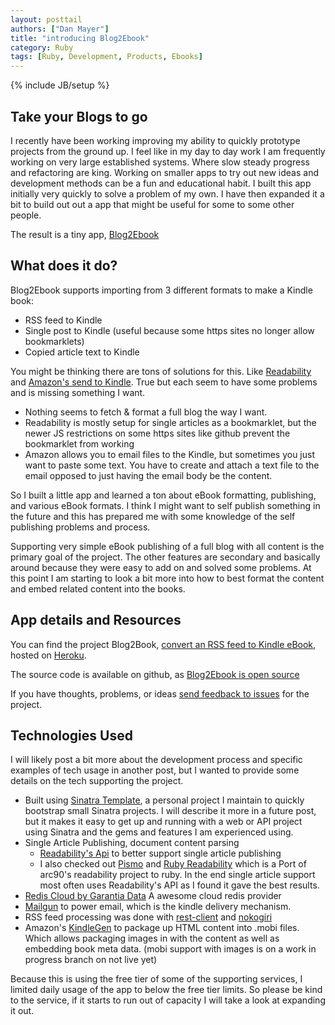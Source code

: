 ```yaml
---
layout: posttail
authors: ["Dan Mayer"]
title: "introducing Blog2Ebook"
category: Ruby
tags: [Ruby, Development, Products, Ebooks]
---
```

{% include JB/setup %}

## Take your Blogs to go

I recently have been working improving my ability to quickly prototype projects from the ground up. I feel like in my day to day work I am frequently working on very large established systems. Where slow steady progress and refactoring are king. Working on smaller apps to try out new ideas and development methods can be a fun and educational habit. I built this app initially very quickly to solve a problem of my own. I have then expanded it a bit to build out out a app that might be useful for some to some other people.

The result is a tiny app, [Blog2Ebook](http://blog2ebook.herokuapp.com/)

## What does it do?

Blog2Ebook supports importing from 3 different formats to make a Kindle book:

* RSS feed to Kindle
* Single post to Kindle (useful because some https sites no longer allow bookmarklets)
* Copied article text to Kindle

You might be thinking there are tons of solutions for this. Like [Readability](http://www.readability.com/) and [Amazon's send to Kindle](http://www.amazon.com/gp/sendtokindle). True but each seem to have some problems and is missing something I want. 

* Nothing seems to fetch & format a full blog the way I want.
* Readability is mostly setup for single articles as a bookmarklet, but the newer JS restrictions on some https sites like github prevent the bookmarklet from working
* Amazon allows you to email files to the Kindle, but sometimes you just want to paste some text. You have to create and attach a text file to the email opposed to just having the email body be the content.

So I built a little app and learned a ton about eBook formatting, publishing, and various eBook formats. I think I might want to self publish something in the future and this has prepared me with some knowledge of the self publishing problems and process.

Supporting very simple eBook publishing of a full blog with all content is the primary goal of the project. The other features are secondary and basically around because they were easy to add on and solved some problems. At this point I am starting to look a bit more into how to best format the content and embed related content into the books.

## App details and Resources

You can find the project Blog2Book, [convert an RSS feed to Kindle eBook](http://blog2ebook.herokuapp.com/), hosted on [Heroku](http://heroku.com).

The source code is available on github, as [Blog2Ebook is open source](https://github.com/danmayer/blog2ebook)

If you have thoughts, problems, or ideas [send feedback to issues](https://github.com/danmayer/blog2ebook/issues) for the project.

## Technologies Used

I will likely post a bit more about the development process and specific examples of tech usage in another post, but I wanted to provide some details on the tech supporting the project.

* Built using [Sinatra Template](https://github.com/danmayer/sinatra_template), a personal project I maintain to quickly bootstrap small Sinatra projects. I will describe it more in a future post, but it makes it easy to get up and running with a web or API project using Sinatra and the gems and features I am experienced using.
* Single Article Publishing, document content parsing
  * [Readability's Api](http://www.readability.com/) to better support single article publishing
  * I also checked out [Pismo](https://github.com/peterc/pismo) and [Ruby Readability](https://github.com/cantino/ruby-readability) which is a Port of arc90's readability project to ruby. In the end single article support most often uses Readability's API as I found it gave the best results.
* [Redis Cloud by Garantia Data](http://redis-cloud.com) A awesome cloud redis provider
* [Mailgun](http://www.mailgun.com/) to power email, which is the kindle delivery mechanism.
* RSS feed processing was done with [rest-client](https://github.com/rest-client/rest-client) and [nokogiri](http://nokogiri.org/)
* Amazon's [KindleGen](http://www.amazon.com/gp/feature.html?ie=UTF8&docId=1000765211) to package up HTML content into .mobi files. Which allows packaging images in with the content as well as embedding book meta data. (mobi support with images is on a work in progress branch on not live yet)

Because this is using the free tier of some of the supporting services, I limited daily usage of the app to below the free tier limits. So please be kind to the service, if it starts to run out of capacity I will take a look at expanding it out.
